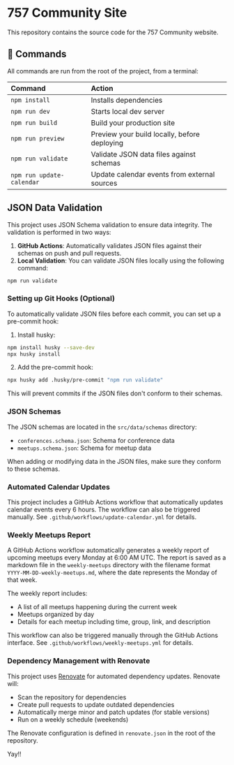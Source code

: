 # 757 Community Site

This repository contains the source code for the 757 Community website.

## 🧞 Commands

All commands are run from the root of the project, from a terminal:

| Command                   | Action                                           |
| :------------------------ | :----------------------------------------------- |
| `npm install`             | Installs dependencies                            |
| `npm run dev`             | Starts local dev server                          |
| `npm run build`           | Build your production site                       |
| `npm run preview`         | Preview your build locally, before deploying     |
| `npm run validate`        | Validate JSON data files against schemas         |
| `npm run update-calendar` | Update calendar events from external sources     |

## JSON Data Validation

This project uses JSON Schema validation to ensure data integrity. The validation is performed in two ways:

1. **GitHub Actions**: Automatically validates JSON files against their schemas on push and pull requests.
2. **Local Validation**: You can validate JSON files locally using the following command:

```bash
npm run validate
```

### Setting up Git Hooks (Optional)

To automatically validate JSON files before each commit, you can set up a pre-commit hook:

1. Install husky:
```bash
npm install husky --save-dev
npx husky install
```

2. Add the pre-commit hook:
```bash
npx husky add .husky/pre-commit "npm run validate"
```

This will prevent commits if the JSON files don't conform to their schemas.

### JSON Schemas

The JSON schemas are located in the `src/data/schemas` directory:

- `conferences.schema.json`: Schema for conference data
- `meetups.schema.json`: Schema for meetup data

When adding or modifying data in the JSON files, make sure they conform to these schemas.

### Automated Calendar Updates

This project includes a GitHub Actions workflow that automatically updates calendar events every 6 hours. The workflow can also be triggered manually. See `.github/workflows/update-calendar.yml` for details.

### Weekly Meetups Report

A GitHub Actions workflow automatically generates a weekly report of upcoming meetups every Monday at 6:00 AM UTC. The report is saved as a markdown file in the `weekly-meetups` directory with the filename format `YYYY-MM-DD-weekly-meetups.md`, where the date represents the Monday of that week.

The weekly report includes:
- A list of all meetups happening during the current week
- Meetups organized by day
- Details for each meetup including time, group, link, and description

This workflow can also be triggered manually through the GitHub Actions interface. See `.github/workflows/weekly-meetups.yml` for details.

### Dependency Management with Renovate

This project uses [Renovate](https://github.com/renovatebot/renovate) for automated dependency updates. Renovate will:

- Scan the repository for dependencies
- Create pull requests to update outdated dependencies
- Automatically merge minor and patch updates (for stable versions)
- Run on a weekly schedule (weekends)

The Renovate configuration is defined in `renovate.json` in the root of the repository.

Yay!!
